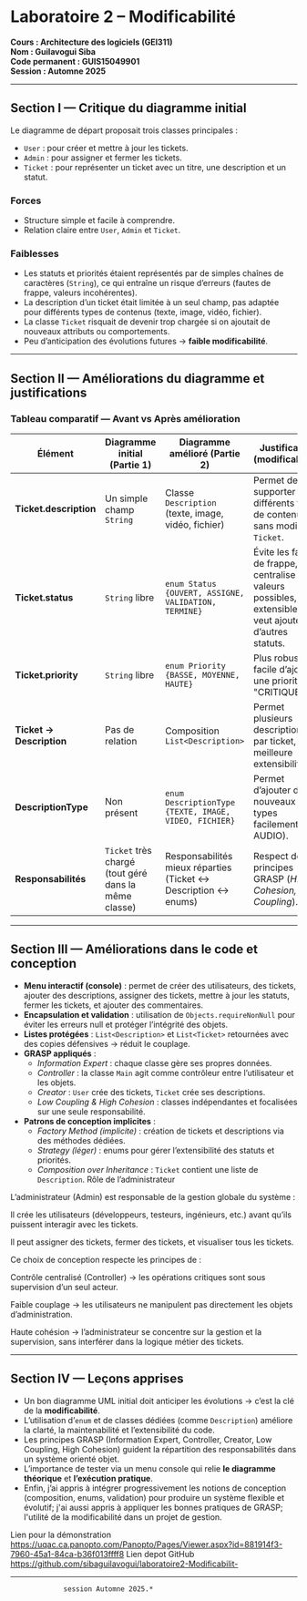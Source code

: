 # Laboratoire 2 – Modificabilité  
**Cours : Architecture des logiciels (GEI311)**  
**Nom : Guilavogui Siba**  
**Code permanent : GUIS15049901**  
**Session : Automne 2025**

---

## Section I — Critique du diagramme initial

Le diagramme de départ proposait trois classes principales :  
- `User` : pour créer et mettre à jour les tickets.  
- `Admin` : pour assigner et fermer les tickets.  
- `Ticket` : pour représenter un ticket avec un titre, une description et un statut.  

### Forces
- Structure simple et facile à comprendre.  
- Relation claire entre `User`, `Admin` et `Ticket`.  

### Faiblesses
- Les statuts et priorités étaient représentés par de simples chaînes de caractères (`String`), ce qui entraîne un risque d’erreurs (fautes de frappe, valeurs incohérentes).  
- La description d’un ticket était limitée à un seul champ, pas adaptée pour différents types de contenus (texte, image, vidéo, fichier).  
- La classe `Ticket` risquait de devenir trop chargée si on ajoutait de nouveaux attributs ou comportements.  
- Peu d’anticipation des évolutions futures → **faible modificabilité**.

---

## Section II — Améliorations du diagramme et justifications

### Tableau comparatif — Avant vs Après amélioration

| Élément | Diagramme initial (Partie 1) | Diagramme amélioré (Partie 2) | Justification (modificabilité) |
|---------|-------------------------------|--------------------------------|--------------------------------|
| **Ticket.description** | Un simple champ `String` | Classe `Description` (texte, image, vidéo, fichier) | Permet de supporter différents types de contenu sans modifier `Ticket`. |
| **Ticket.status** | `String` libre | `enum Status {OUVERT, ASSIGNE, VALIDATION, TERMINE}` | Évite les fautes de frappe, centralise les valeurs possibles, extensible si on veut ajouter d’autres statuts. |
| **Ticket.priority** | `String` libre | `enum Priority {BASSE, MOYENNE, HAUTE}` | Plus robuste, facile d’ajouter une priorité "CRITIQUE". |
| **Ticket → Description** | Pas de relation | Composition `List<Description>` | Permet plusieurs descriptions par ticket, meilleure extensibilité. |
| **DescriptionType** | Non présent | `enum DescriptionType {TEXTE, IMAGE, VIDEO, FICHIER}` | Permet d’ajouter de nouveaux types facilement (ex. AUDIO). |
| **Responsabilités** | `Ticket` très chargé (tout géré dans la même classe) | Responsabilités mieux réparties (Ticket ↔ Description ↔ enums) | Respect des principes GRASP (*High Cohesion, Low Coupling*). |

---

## Section III — Améliorations dans le code et conception

- **Menu interactif (console)** : permet de créer des utilisateurs, des tickets, ajouter des descriptions, assigner des tickets, mettre à jour les statuts, fermer les tickets, et ajouter des commentaires.  
- **Encapsulation et validation** : utilisation de `Objects.requireNonNull` pour éviter les erreurs null et protéger l’intégrité des objets.  
- **Listes protégées** : `List<Description>` et `List<Ticket>` retournées avec des copies défensives → réduit le couplage.  
- **GRASP appliqués** :
  - *Information Expert* : chaque classe gère ses propres données.  
  - *Controller* : la classe `Main` agit comme contrôleur entre l’utilisateur et les objets.  
  - *Creator* : `User` crée des tickets, `Ticket` crée ses descriptions.  
  - *Low Coupling & High Cohesion* : classes indépendantes et focalisées sur une seule responsabilité.  
- **Patrons de conception implicites** :
  - *Factory Method (implicite)* : création de tickets et descriptions via des méthodes dédiées.  
  - *Strategy (léger)* : enums pour gérer l’extensibilité des statuts et priorités.  
  - *Composition over Inheritance* : `Ticket` contient une liste de `Description`.
Rôle de l’administrateur

L’administrateur (Admin) est responsable de la gestion globale du système :

Il crée les utilisateurs (développeurs, testeurs, ingénieurs, etc.) avant qu’ils puissent interagir avec les tickets.

Il peut assigner des tickets, fermer des tickets, et visualiser tous les tickets.

Ce choix de conception respecte les principes de :

Contrôle centralisé (Controller) → les opérations critiques sont sous supervision d’un seul acteur.

Faible couplage → les utilisateurs ne manipulent pas directement les objets d’administration.

Haute cohésion → l’administrateur se concentre sur la gestion et la supervision, sans interférer dans la logique métier des tickets.  

---

## Section IV — Leçons apprises

- Un bon diagramme UML initial doit anticiper les évolutions → c’est la clé de la **modificabilité**.  
- L’utilisation d’`enum` et de classes dédiées (comme `Description`) améliore la clarté, la maintenabilité et l’extensibilité du code.  
- Les principes GRASP (Information Expert, Controller, Creator, Low Coupling, High Cohesion) guident la répartition des responsabilités dans un système orienté objet.  
- L’importance de tester via un menu console qui relie **le diagramme théorique** et **l’exécution pratique**.  
- Enfin, j’ai appris à intégrer progressivement les notions de conception (composition, enums, validation) pour produire un système flexible et évolutif; j'ai aussi appris à appliquer les bonnes pratiques de GRASP; l'utilité de la modificabilité dans un projet de gestion.

Lien pour la démonstration https://uqac.ca.panopto.com/Panopto/Pages/Viewer.aspx?id=881914f3-7960-45a1-84ca-b36f013ffff8
Lien depot GitHub https://github.com/sibaguilavogui/laboratoire2-Modificabilit-

---
  



				 session Automne 2025.*
